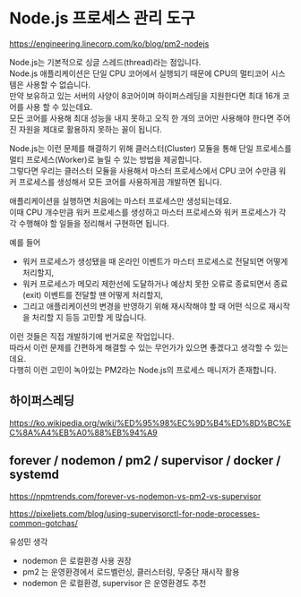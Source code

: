 # Node.js 프로세스 관리 도구

https://engineering.linecorp.com/ko/blog/pm2-nodejs

Node.js는 기본적으로 싱글 스레드(thread)라는 점입니다.  
Node.js 애플리케이션은 단일 CPU 코어에서 실행되기 때문에 CPU의 멀티코어 시스템은 사용할 수 없습니다.  
만약 보유하고 있는 서버의 사양이 8코어이며 하이퍼스레딩을 지원한다면 최대 16개 코어를 사용 할 수 있는데요.  
모든 코어를 사용해 최대 성능을 내지 못하고 오직 한 개의 코어만 사용해야 한다면 주어진 자원을 제대로 활용하지 못하는 꼴이 됩니다.

Node.js는 이런 문제를 해결하기 위해 클러스터(Cluster) 모듈을 통해 단일 프로세스를 멀티 프로세스(Worker)로 늘릴 수 있는 방법을 제공합니다.  
그렇다면 우리는 클러스터 모듈을 사용해서 마스터 프로세스에서 CPU 코어 수만큼 워커 프로세스를 생성해서 모든 코어를 사용하게끔 개발하면 됩니다.

애플리케이션을 실행하면 처음에는 마스터 프로세스만 생성되는데요.  
이때 CPU 개수만큼 워커 프로세스를 생성하고 마스터 프로세스와 워커 프로세스가 각각 수행해야 할 일들을 정리해서 구현하면 됩니다.

예를 들어

- 워커 프로세스가 생성됐을 때 온라인 이벤트가 마스터 프로세스로 전달되면 어떻게 처리할지,
- 워커 프로세스가 메모리 제한선에 도달하거나 예상치 못한 오류로 종료되면서 종료(exit) 이벤트를 전달할 땐 어떻게 처리할지,
- 그리고 애플리케이션의 변경을 반영하기 위해 재시작해야 할 때 어떤 식으로 재시작을 처리할 지 등등 고민할 게 많습니다.

이런 것들은 직접 개발하기에 번거로운 작업입니다.  
따라서 이런 문제를 간편하게 해결할 수 있는 무언가가 있으면 좋겠다고 생각할 수 있는데요.  
다행히 이런 고민이 녹아있는 PM2라는 Node.js의 프로세스 매니저가 존재합니다.

## 하이퍼스레딩

https://ko.wikipedia.org/wiki/%ED%95%98%EC%9D%B4%ED%8D%BC%EC%8A%A4%EB%A0%88%EB%94%A9

## forever / nodemon / pm2 / supervisor / docker / systemd

https://npmtrends.com/forever-vs-nodemon-vs-pm2-vs-supervisor

https://pixeljets.com/blog/using-supervisorctl-for-node-processes-common-gotchas/

유성민 생각

- nodemon 은 로컬환경 사용 권장
- pm2 는 운영환경에서 로드벨런싱, 클러스터링, 무중단 재시작 활용
- nodemon 은 로컬환경, supervisor 은 운영환경도 추천
